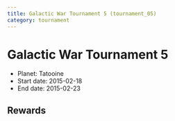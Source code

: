 ```yaml
---
title: Galactic War Tournament 5 (tournament_05)
category: tournament
---
```

# Galactic War Tournament 5

  * Planet: Tatooine
  * Start date: 2015-02-18
  * End date: 2015-02-23

## Rewards

